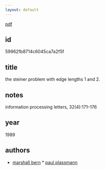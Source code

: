 ```yaml
---
layout: default
---
```


[pdf](https://s3-us-west-2.amazonaws.com/19f075ca4a482833.media/articles/59962fb8714c6045ca7a2f5f.pdf)

## id

59962fb8714c6045ca7a2f5f

## title

the steiner problem with edge lengths 1 and 2.

## notes

information processing letters, 32(4):171–176

## year

1989

## authors

 * [marshall bern](/pages/literature/authors/59962ce3714c604495f76f56.html) * [paul plassmann](/pages/literature/authors/59962ce3714c604495f76f57.html)